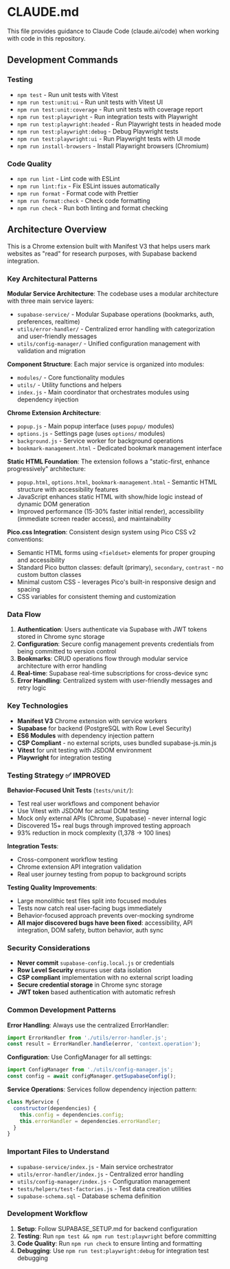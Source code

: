 # CLAUDE.md

This file provides guidance to Claude Code (claude.ai/code) when working with code in this repository.

## Development Commands

### Testing
- `npm test` - Run unit tests with Vitest
- `npm run test:unit:ui` - Run unit tests with Vitest UI
- `npm run test:unit:coverage` - Run unit tests with coverage report
- `npm run test:playwright` - Run integration tests with Playwright
- `npm run test:playwright:headed` - Run Playwright tests in headed mode
- `npm run test:playwright:debug` - Debug Playwright tests
- `npm run test:playwright:ui` - Run Playwright tests with UI mode
- `npm run install-browsers` - Install Playwright browsers (Chromium)

### Code Quality
- `npm run lint` - Lint code with ESLint
- `npm run lint:fix` - Fix ESLint issues automatically
- `npm run format` - Format code with Prettier
- `npm run format:check` - Check code formatting
- `npm run check` - Run both linting and format checking

## Architecture Overview

This is a Chrome extension built with Manifest V3 that helps users mark websites as "read" for research purposes, with Supabase backend integration.

### Key Architectural Patterns

**Modular Service Architecture**: The codebase uses a modular architecture with three main service layers:
- `supabase-service/` - Modular Supabase operations (bookmarks, auth, preferences, realtime)
- `utils/error-handler/` - Centralized error handling with categorization and user-friendly messages
- `utils/config-manager/` - Unified configuration management with validation and migration

**Component Structure**: Each major service is organized into modules:
- `modules/` - Core functionality modules
- `utils/` - Utility functions and helpers
- `index.js` - Main coordinator that orchestrates modules using dependency injection

**Chrome Extension Architecture**:
- `popup.js` - Main popup interface (uses `popup/` modules)
- `options.js` - Settings page (uses `options/` modules)  
- `background.js` - Service worker for background operations
- `bookmark-management.html` - Dedicated bookmark management interface

**Static HTML Foundation**: The extension follows a "static-first, enhance progressively" architecture:
- `popup.html`, `options.html`, `bookmark-management.html` - Semantic HTML structure with accessibility features
- JavaScript enhances static HTML with show/hide logic instead of dynamic DOM generation
- Improved performance (15-30% faster initial render), accessibility (immediate screen reader access), and maintainability

**Pico.css Integration**: Consistent design system using Pico CSS v2 conventions:
- Semantic HTML forms using `<fieldset>` elements for proper grouping and accessibility
- Standard Pico button classes: default (primary), `secondary`, `contrast` - no custom button classes
- Minimal custom CSS - leverages Pico's built-in responsive design and spacing
- CSS variables for consistent theming and customization

### Data Flow

1. **Authentication**: Users authenticate via Supabase with JWT tokens stored in Chrome sync storage
2. **Configuration**: Secure config management prevents credentials from being committed to version control
3. **Bookmarks**: CRUD operations flow through modular service architecture with error handling
4. **Real-time**: Supabase real-time subscriptions for cross-device sync
5. **Error Handling**: Centralized system with user-friendly messages and retry logic

### Key Technologies
- **Manifest V3** Chrome extension with service workers
- **Supabase** for backend (PostgreSQL with Row Level Security)
- **ES6 Modules** with dependency injection pattern
- **CSP Compliant** - no external scripts, uses bundled supabase-js.min.js
- **Vitest** for unit testing with JSDOM environment
- **Playwright** for integration testing

### Testing Strategy ✅ IMPROVED

**Behavior-Focused Unit Tests** (`tests/unit/`):
- Test real user workflows and component behavior
- Use Vitest with JSDOM for actual DOM testing
- Mock only external APIs (Chrome, Supabase) - never internal logic
- Discovered 15+ real bugs through improved testing approach
- 93% reduction in mock complexity (1,378 → 100 lines)

**Integration Tests**:
- Cross-component workflow testing
- Chrome extension API integration validation
- Real user journey testing from popup to background scripts

**Testing Quality Improvements**:
- Large monolithic test files split into focused modules
- Tests now catch real user-facing bugs immediately
- Behavior-focused approach prevents over-mocking syndrome
- **All major discovered bugs have been fixed**: accessibility, API integration, DOM safety, button behavior, auth sync

### Security Considerations

- **Never commit** `supabase-config.local.js` or credentials
- **Row Level Security** ensures user data isolation
- **CSP compliant** implementation with no external script loading
- **Secure credential storage** in Chrome sync storage
- **JWT token** based authentication with automatic refresh

### Common Development Patterns

**Error Handling**: Always use the centralized ErrorHandler:
```javascript
import ErrorHandler from './utils/error-handler.js';
const result = ErrorHandler.handle(error, 'context.operation');
```

**Configuration**: Use ConfigManager for all settings:
```javascript
import ConfigManager from './utils/config-manager.js';
const config = await configManager.getSupabaseConfig();
```

**Service Operations**: Services follow dependency injection pattern:
```javascript
class MyService {
  constructor(dependencies) {
    this.config = dependencies.config;
    this.errorHandler = dependencies.errorHandler;
  }
}
```

### Important Files to Understand

- `supabase-service/index.js` - Main service orchestrator
- `utils/error-handler/index.js` - Centralized error handling
- `utils/config-manager/index.js` - Configuration management
- `tests/helpers/test-factories.js` - Test data creation utilities
- `supabase-schema.sql` - Database schema definition

### Development Workflow

1. **Setup**: Follow SUPABASE_SETUP.md for backend configuration
2. **Testing**: Run `npm test && npm run test:playwright` before committing
3. **Code Quality**: Run `npm run check` to ensure linting and formatting
4. **Debugging**: Use `npm run test:playwright:debug` for integration test debugging